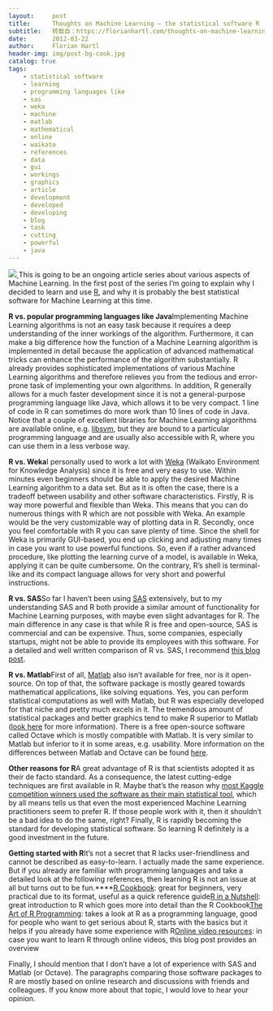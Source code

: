 ```yaml
---
layout:     post
title:      Thoughts on Machine Learning – the statistical software R
subtitle:   转载自：https://florianhartl.com/thoughts-on-machine-learning-the-statistical-software-r.html
date:       2012-03-22
author:     Florian Hartl
header-img: img/post-bg-cook.jpg
catalog: true
tags:
    - statistical software
    - learning
    - programming languages like
    - sas
    - weka
    - machine
    - matlab
    - mathematical
    - online
    - waikato
    - references
    - data
    - gui
    - workings
    - graphics
    - article
    - development
    - developed
    - developing
    - blog
    - task
    - cutting
    - powerful
    - java
---
```


[![](https://florianhartl.com/wp-content/uploads/statistics-350x262.jpg)
](https://florianhartl.com/wp-content/uploads/statistics.jpg)This is going to be an ongoing article series about various aspects of Machine Learning. In the first post of the series I’m going to explain why I decided to learn and use [R](http://www.r-project.org/), and why it is probably the best statistical software for Machine Learning at this time.

**R vs. popular programming languages like Java**Implementing Machine Learning algorithms is not an easy task because it requires a deep understanding of the inner workings of the algorithm. Furthermore, it can make a big difference how the function of a Machine Learning algorithm is implemented in detail because the application of advanced mathematical tricks can enhance the performance of the algorithm substantially. R already provides sophisticated implementations of various Machine Learning algorithms and therefore relieves you from the tedious and error-prone task of implementing your own algorithms. In addition, R generally allows for a much faster development since it is not a general-purpose programming language like Java, which allows it to be very compact. 1 line of code in R can sometimes do more work than 10 lines of code in Java. Notice that a couple of excellent libraries for Machine Learning algorithms are available online, e.g. [libsvm](http://www.csie.ntu.edu.tw/~cjlin/libsvm), but they are bound to a particular programming language and are usually also accessible with R, where you can use them in a less verbose way.

**R vs. Weka**I personally used to work a lot with [Weka](http://www.cs.waikato.ac.nz/ml/weka) (Waikato Environment for Knowledge Analysis) since it is free and very easy to use. Within minutes even beginners should be able to apply the desired Machine Learning algorithm to a data set. But as it is often the case, there is a tradeoff between usability and other software characteristics. Firstly, R is way more powerful and flexible than Weka. This means that you can do numerous things with R which are not possible with Weka. An example would be the very customizable way of plotting data in R. Secondly, once you feel comfortable with R you can save plenty of time. Since the shell for Weka is primarily GUI-based, you end up clicking and adjusting many times in case you want to use powerful functions. So, even if a rather advanced procedure, like plotting the learning curve of a model, is available in Weka, applying it can be quite cumbersome. On the contrary, R’s shell is terminal-like and its compact language allows for very short and powerful instructions.

**R vs. SAS**So far I haven’t been using [SAS](http://www.sas.com/.) extensively, but to my understanding SAS and R both provide a similar amount of functionality for Machine Learning purposes, with maybe even slight advantages for R. The main difference in any case is that while R is free and open-source, SAS is commercial and can be expensive. Thus, some companies, especially startups, might not be able to provide its employees with this software. For a detailed and well written comparison of R vs. SAS, I recommend [this blog post](http://www.learnanalytics.in/blog?p=9).

**R vs. Matlab**First of all, [Matlab](http://www.mathworks.com/products/matlab) also isn’t available for free, nor is it open-source. On top of that, the software package is mostly geared towards mathematical applications, like solving equations. Yes, you can perform statistical computations as well with Matlab, but R was especially developed for that niche and pretty much excels in it. The tremendous amount of statistical packages and better graphics tend to make R superior to Matlab ([look here](http://jeromyanglim.blogspot.com/2011/02/r-versus-matlab-in-mathematical.html) for more information). There is a free open-source software called Octave which is mostly compatible with Matlab. It is very similar to Matlab but inferior to it in some areas, e.g. usability. More information on the differences between Matlab and Octave can be found [here](http://en.wikibooks.org/wiki/MATLAB_Programming/Differences_between_Octave_and_MATLAB).

**Other reasons for R**A great advantage of R is that scientists adopted it as their de facto standard. As a consequence, the latest cutting-edge techniques are first available in R. Maybe that’s the reason why [most Kaggle competition winners used the software as their main statistical tool](http://blog.revolutionanalytics.com/2011/04/how-kaggle-competitors-use-r.html), which by all means tells us that even the most experienced Machine Learning practitioners seem to prefer R. If those people work with it, then it shouldn’t be a bad idea to do the same, right? Finally, R is rapidly becoming the standard for developing statistical software. So learning R definitely is a good investment in the future.

**Getting started with R**It’s not a secret that R lacks user-friendliness and cannot be described as easy-to-learn. I actually made the same experience. But if you already are familiar with programming languages and take a detailed look at the following references, then learning R is not an issue at all but turns out to be fun.****[R Cookbook](http://www.amazon.com/gp/product/0596809158/ref=as_li_ss_tl?ie=UTF8&tag=florhart-20&linkCode=as2&camp=1789&creative=390957&creativeASIN=0596809158): great for beginners, very practical due to its format, useful as a quick reference guide[R in a Nutshell](http://www.amazon.com/gp/product/059680170X/ref=as_li_ss_tl?ie=UTF8&tag=florhart-20&linkCode=as2&camp=1789&creative=390957&creativeASIN=059680170X): great introduction to R which goes more into detail than the R Cookbook[The Art of R Programming](http://www.amazon.com/gp/product/1593273843/ref=as_li_ss_tl?ie=UTF8&tag=florhart-20&linkCode=as2&camp=1789&creative=390957&creativeASIN=1593273843): takes a look at R as a programming language, good for people who want to get serious about R, starts with the basics but it helps if you already have some experience with R[Online video resources](http://jeromyanglim.blogspot.com/2010/05/videos-on-data-analysis-with-r.html): in case you want to learn R through online videos, this blog post provides an overview

Finally, I should mention that I don’t have a lot of experience with SAS and Matlab (or Octave). The paragraphs comparing those software packages to R are mostly based on online research and discussions with friends and colleagues. If you know more about that topic, I would love to hear your opinion.
